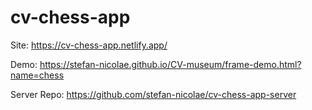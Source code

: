 # cv-chess-app
Site: https://cv-chess-app.netlify.app/

Demo: https://stefan-nicolae.github.io/CV-museum/frame-demo.html?name=chess

Server Repo: https://github.com/stefan-nicolae/cv-chess-app-server
